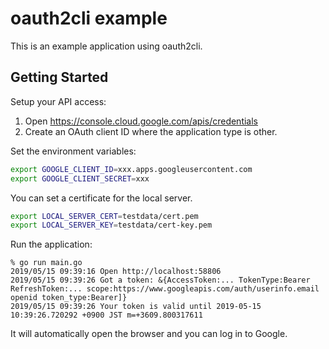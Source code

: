 # oauth2cli example

This is an example application using oauth2cli.


## Getting Started

Setup your API access:

1. Open https://console.cloud.google.com/apis/credentials
1. Create an OAuth client ID where the application type is other.

Set the environment variables:

```sh
export GOOGLE_CLIENT_ID=xxx.apps.googleusercontent.com
export GOOGLE_CLIENT_SECRET=xxx
```

You can set a certificate for the local server.

```sh
export LOCAL_SERVER_CERT=testdata/cert.pem
export LOCAL_SERVER_KEY=testdata/cert-key.pem
```

Run the application:

```
% go run main.go
2019/05/15 09:39:16 Open http://localhost:58806
2019/05/15 09:39:26 Got a token: &{AccessToken:... TokenType:Bearer RefreshToken:... scope:https://www.googleapis.com/auth/userinfo.email openid token_type:Bearer]}
2019/05/15 09:39:26 Your token is valid until 2019-05-15 10:39:26.720292 +0900 JST m=+3609.800317611
```

It will automatically open the browser and you can log in to Google.
